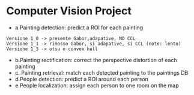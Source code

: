 # Computer Vision Project

* a.Painting detection: predict a ROI for each painting
```
Versione 1_0 -> presente Gabor,adapative, NO CCL
Versione 1_1 -> rimosso Gabor, si adapative, si CCL (note: lento)
Versione 1_3 -> otsu e convex hull

```
* b.Painting rectification: correct the perspective distortion of each painting 
* c. Painting retrieval: match each detected painting to the paintings DB 
* d.People detection: predict a ROI around each person 
* e.People localization: assign each person to one room on the map
 
